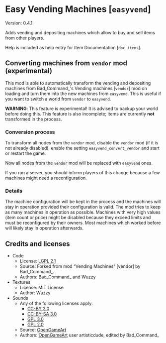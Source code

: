 # Easy Vending Machines [`easyvend`]
Version: 0.4.1

Adds vending and depositing machines which allow to buy and sell items from other players.

Help is included as help entry for Item Documentation [`doc_items`].

## Converting machines from `vendor` mod (experimental)
This mod is able to automatically transform the vending and depositing
machines from Bad\_Command\_'s Vending machines [`vendor`] mod on loading
and turn them into the new machines from `easyvend`. This is useful if
you want to switch a world from `vendor` to `easyvend`.

**WARNING**: This feature is experimental! It is advised to backup your world
before doing this. This feature is also incomplete; items are currently
**not** transformed in the process.

### Conversion process
To transform all nodes from the `vendor` mod, disable the `vendor` mod (if
it is not already disabled), enable the setting `easyvend_convert_vendor`
and start or restart the game.

Now all nodes from the `vendor` mod will be replaced  with `easyvend` ones.

If you run a server, you should inform players of this change because a few
machines might need a reconfiguration.

### Details
The machine configuration will be kept in the process and the machines will
stay in operation provided their configuration is valid. The mod tries to
keep as many machines in operation as possible. Machines with very high values
(item count or price) might be disabled because they exceed limits and must
be reconfigured by their owners. Most machines which worked before will likely
stay in operation afterwards.

## Credits and licenses
- Code
    - License: [LGPL 2.1](https://www.gnu.org/licenses/old-licenses/lgpl-2.1.html)
    - Source: Forked from mod “Vending Machines” [vendor] by Bad\_Command\_.
    - Authors: Bad\_Command\_ and Wuzzy
- Textures
    - License: MIT License
    - Author: Wuzzy
- Sounds
    - Any of the following licenses apply:
        - [CC-BY 3.0](https://creativecommons.org/licenses/by/3.0/)
        - [CC-BY-SA 3.0](https://creativecommons.org/licenses/by-sa/3.0/)
        - [GPL 3.0](https://www.gnu.org/licenses/gpl-3.0.html)
        - [GPL 2.0](https://www.gnu.org/licenses/old-licenses/gpl-2.0)
    - Source: [OpenGameArt](http://opengameart.org/content/inventory-sound-effects)
    - Authors: [OpenGameArt](http://opengameart.org/) user artisticdude, edited by Bad\_Command\_
